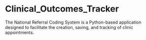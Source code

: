 # Clinical_Outcomes_Tracker
The National Referral Coding System is a Python-based application designed to facilitate the creation, saving, and tracking of clinic appointments. 
